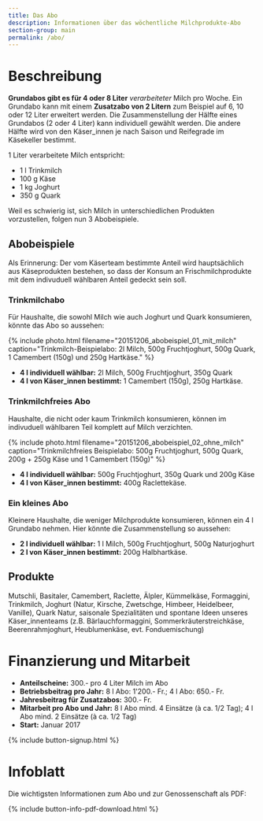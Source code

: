```yaml
---
title: Das Abo
description: Informationen über das wöchentliche Milchprodukte-Abo
section-group: main
permalink: /abo/
---
```


# Beschreibung

**Grundabos gibt es für 4 oder 8 Liter** _verarbeiteter_ Milch pro Woche. 
Ein Grundabo kann mit einem **Zusatzabo von 2 Litern** zum Beispiel auf 6, 10 
oder 12 Liter erweitert werden. Die Zusammenstellung der Hälfte eines Grundabos (2 
oder 4 Liter) kann individuell gewählt werden. Die andere Hälfte wird von den 
Käser_innen je nach Saison und Reifegrade im Käsekeller bestimmt.

1 Liter verarbeitete Milch entspricht:

- 1 l Trinkmilch
- 100 g Käse
- 1 kg Joghurt
- 350 g Quark

Weil es schwierig ist, sich Milch in unterschiedlichen Produkten
vorzustellen, folgen nun 3 Abobeispiele.

## Abobeispiele

Als Erinnerung: Der vom Käserteam bestimmte Anteil wird
hauptsächlich aus Käseprodukten bestehen, so dass der Konsum an
Frischmilchprodukte mit dem indivuduell wählbaren Anteil gedeckt sein soll.

### Trinkmilchabo

Für Haushalte, die sowohl Milch wie auch Joghurt und Quark konsumieren, könnte
das Abo so aussehen:

{% include photo.html filename="20151206_abobeispiel_01_mit_milch" caption="Trinkmilch-Beispielabo: 2l Milch, 500g Fruchtjoghurt, 500g Quark, 1 Camembert (150g) und 250g Hartkäse." %}

- **4 l individuell wählbar:** 2l Milch, 500g Fruchtjoghurt, 350g Quark
- **4 l von Käser_innen bestimmt:** 1 Camembert (150g), 250g Hartkäse.

### Trinkmilchfreies Abo

Haushalte, die nicht oder kaum Trinkmilch konsumieren, können im indivuduell
wählbaren Teil komplett auf Milch verzichten.

{% include photo.html filename="20151206_abobeispiel_02_ohne_milch" caption="Trinkmilchfreies Beispielabo: 500g Fruchtjoghurt, 500g Quark, 200g + 250g Käse und 1 Camembert (150g)" %}

- **4 l individuell wählbar:** 500g Fruchtjoghurt, 350g Quark und 200g Käse
- **4 l von Käser_innen bestimmt:** 400g Raclettekäse.

### Ein kleines Abo

Kleinere Haushalte, die weniger Milchprodukte konsumieren, können ein 4 l 
Grundabo nehmen. Hier könnte die Zusammenstellung so aussehen:
- **2 l individuell wählbar:** 1 l Milch, 500g Fruchtjoghurt, 500g Naturjoghurt
- **2 l von Käser_innen bestimmt:** 200g Halbhartkäse.

## Produkte

Mutschli, Basitaler, Camembert, Raclette, Älpler,
Kümmelkäse, Formaggini, Trinkmilch, Joghurt (Natur, Kirsche,
Zwetschge, Himbeer, Heidelbeer, Vanille), Quark Natur, saisonale
Spezialitäten und spontane Ideen unseres Käser_innenteams (z.B.
Bärlauchformaggini, Sommerkräuterstreichkäse, Beerenrahmjoghurt,
Heublumenkäse, evt. Fonduemischung)


# Finanzierung und Mitarbeit

- **Anteilscheine:** 300.- pro 4 Liter Milch im Abo
- **Betriebsbeitrag pro Jahr:** 8 l Abo: 1'200.- Fr.; 4 l Abo: 650.- Fr.
- **Jahresbeitrag für Zusatzabos:** 300.- Fr. 
- **Mitarbeit pro Abo und Jahr:** 8 l Abo mind. 4 Einsätze (à ca. 1/2 Tag); 4 l Abo mind. 2 Einsätze (à ca. 1/2 Tag)
- **Start:** Januar 2017

{% include button-signup.html %}

# Infoblatt

Die wichtigsten Informationen zum Abo und zur Genossenschaft als PDF:

{% include button-info-pdf-download.html %}
